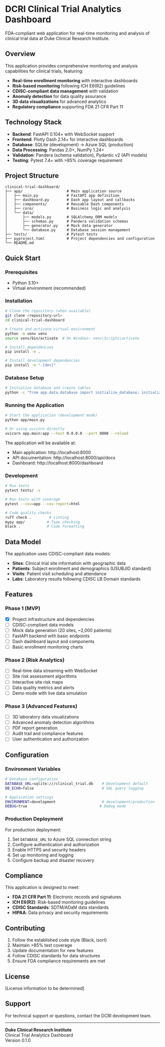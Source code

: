 # DCRI Clinical Trial Analytics Dashboard

FDA-compliant web application for real-time monitoring and analysis of clinical trial data at Duke Clinical Research Institute.

## Overview

This application provides comprehensive monitoring and analysis capabilities for clinical trials, featuring:

- **Real-time enrollment monitoring** with interactive dashboards
- **Risk-based monitoring** following ICH E6(R2) guidelines  
- **CDISC-compliant data management** with validation
- **Anomaly detection** for data quality assurance
- **3D data visualizations** for advanced analytics
- **Regulatory compliance** supporting FDA 21 CFR Part 11

## Technology Stack

- **Backend**: FastAPI 0.104+ with WebSocket support
- **Frontend**: Plotly Dash 2.14+ for interactive dashboards  
- **Database**: SQLite (development) → Azure SQL (production)
- **Data Processing**: Pandas 2.0+, NumPy 1.24+
- **Validation**: Pandera (schema validation), Pydantic v2 (API models)
- **Testing**: Pytest 7.4+ with >85% coverage requirement

## Project Structure

```
clinical-trial-dashboard/
├── app/                    # Main application source
│   ├── main.py             # FastAPI app definition
│   ├── dashboard.py        # Dash app layout and callbacks
│   ├── components/         # Reusable Dash components
│   ├── core/               # Business logic and analysis
│   └── data/
│       ├── models.py       # SQLAlchemy ORM models
│       ├── schemas.py      # Pandera validation schemas
│       ├── generator.py    # Mock data generator
│       └── database.py     # Database session management
├── tests/                  # Pytest tests
├── pyproject.toml          # Project dependencies and configuration
└── README.md
```

## Quick Start

### Prerequisites

- Python 3.10+ 
- Virtual environment (recommended)

### Installation

```bash
# Clone the repository (when available)
git clone <repository-url>
cd clinical-trial-dashboard

# Create and activate virtual environment
python -m venv venv
source venv/bin/activate  # On Windows: venv\Scripts\activate

# Install dependencies
pip install -e .

# Install development dependencies
pip install -e ".[dev]"
```

### Database Setup

```bash
# Initialize database and create tables
python -c "from app.data.database import initialize_database; initialize_database(with_sample_data=True)"
```

### Running the Application

```bash
# Start the application (development mode)
python app/main.py

# Or using uvicorn directly
uvicorn app.main:app --host 0.0.0.0 --port 8000 --reload
```

The application will be available at:
- Main application: http://localhost:8000
- API documentation: http://localhost:8000/api/docs
- Dashboard: http://localhost:8000/dashboard

### Development

```bash
# Run tests
pytest tests/ -v

# Run tests with coverage
pytest --cov=app --cov-report=html

# Code quality checks
ruff check .        # Linting
mypy app/          # Type checking
black .            # Code formatting
```

## Data Model

The application uses CDISC-compliant data models:

- **Sites**: Clinical trial site information with geographic data
- **Patients**: Subject enrollment and demographics (USUBJID standard)
- **Visits**: Patient visit scheduling and attendance
- **Labs**: Laboratory results following CDISC LB Domain standards

## Features

### Phase 1 (MVP)
- [x] Project infrastructure and dependencies
- [ ] CDISC-compliant data models  
- [ ] Mock data generation (20 sites, ~2,000 patients)
- [ ] FastAPI backend with basic endpoints
- [ ] Dash dashboard layout and components
- [ ] Basic enrollment monitoring charts

### Phase 2 (Risk Analytics)
- [ ] Real-time data streaming with WebSocket
- [ ] Site risk assessment algorithms
- [ ] Interactive site risk maps
- [ ] Data quality metrics and alerts
- [ ] Demo mode with live data simulation

### Phase 3 (Advanced Features)
- [ ] 3D laboratory data visualizations
- [ ] Advanced anomaly detection algorithms
- [ ] PDF report generation
- [ ] Audit trail and compliance features
- [ ] User authentication and authorization

## Configuration

### Environment Variables

```bash
# Database configuration
DATABASE_URL=sqlite:///clinical_trial.db    # Development default
DB_ECHO=false                               # SQL query logging

# Application settings
ENVIRONMENT=development                     # development/production
DEBUG=true                                 # Debug mode
```

### Production Deployment

For production deployment:

1. Set `DATABASE_URL` to Azure SQL connection string
2. Configure authentication and authorization
3. Enable HTTPS and security headers
4. Set up monitoring and logging
5. Configure backup and disaster recovery

## Compliance

This application is designed to meet:

- **FDA 21 CFR Part 11**: Electronic records and signatures
- **ICH E6(R2)**: Risk-based monitoring guidelines
- **CDISC Standards**: SDTM/ADaM data standards
- **HIPAA**: Data privacy and security requirements

## Contributing

1. Follow the established code style (Black, isort)
2. Maintain >85% test coverage
3. Update documentation for new features
4. Follow CDISC standards for data structures
5. Ensure FDA compliance requirements are met

## License

[License information to be determined]

## Support

For technical support or questions, contact the DCRI development team.

---

**Duke Clinical Research Institute**  
Clinical Trial Analytics Dashboard  
Version 0.1.0